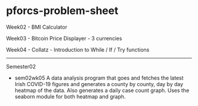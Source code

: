 # pforcs-problem-sheet

Week02 - BMI Calculator

Week03 - Bitcoin Price Displayer - 3 currencies

Week04 - Collatz - Introduction to While / If / Try functions

-------------------------------------

Semester02
- sem02wk05
A data analysis program that goes and fetches the latest Irish COVID-19 figures and generates a county by county, day by day heatmap of the data. Also generates a daily case count graph. Uses the seaborn module for both heatmap and graph.